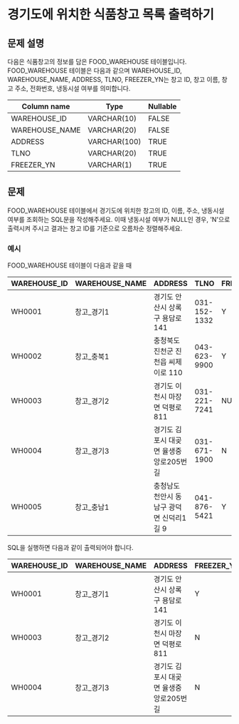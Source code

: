 # 경기도에 위치한 식품창고 목록 출력하기

## 문제 설명
다음은 식품창고의 정보를 담은 FOOD_WAREHOUSE 테이블입니다. FOOD_WAREHOUSE 테이블은 다음과 같으며 WAREHOUSE_ID, WAREHOUSE_NAME, ADDRESS, TLNO, FREEZER_YN는 창고 ID, 창고 이름, 창고 주소, 전화번호, 냉동시설 여부를 의미합니다.

| Column name  | Type        | Nullable |
|--------------|-------------|----------|
| WAREHOUSE_ID | VARCHAR(10) | FALSE    |
| WAREHOUSE_NAME | VARCHAR(20) | FALSE    |
| ADDRESS      | VARCHAR(100) | TRUE     |
| TLNO         | VARCHAR(20)  | TRUE     |
| FREEZER_YN   | VARCHAR(1)  | TRUE     |

## 문제
FOOD_WAREHOUSE 테이블에서 경기도에 위치한 창고의 ID, 이름, 주소, 냉동시설 여부를 조회하는 SQL문을 작성해주세요. 이때 냉동시설 여부가 NULL인 경우, 'N'으로 출력시켜 주시고 결과는 창고 ID를 기준으로 오름차순 정렬해주세요.

### 예시
FOOD_WAREHOUSE 테이블이 다음과 같을 때

| WAREHOUSE_ID | WAREHOUSE_NAME | ADDRESS                                  | TLNO         | FREEZER_YN |
|--------------|----------------|------------------------------------------|--------------|------------|
| WH0001       | 창고_경기1   | 경기도 안산시 상록구 용담로 141 | 031-152-1332 | Y          |
| WH0002       | 창고_충북1   | 충청북도 진천군 진천읍 씨제이로 110 | 043-623-9900 | Y          |
| WH0003       | 창고_경기2   | 경기도 이천시 마장면 덕평로 811 | 031-221-7241 | NULL       |
| WH0004       | 창고_경기3   | 경기도 김포시 대곶면 율생중앙로205번길 | 031-671-1900 | N          |
| WH0005       | 창고_충남1   | 충청남도 천안시 동남구 광덕면 신덕리1길 9 | 041-876-5421 | Y          |

SQL을 실행하면 다음과 같이 출력되어야 합니다.

| WAREHOUSE_ID | WAREHOUSE_NAME | ADDRESS                                  | FREEZER_YN |
|--------------|----------------|------------------------------------------|------------|
| WH0001       | 창고_경기1   | 경기도 안산시 상록구 용담로 141 | Y          |
| WH0003       | 창고_경기2   | 경기도 이천시 마장면 덕평로 811 | N          |
| WH0004       | 창고_경기3   | 경기도 김포시 대곶면 율생중앙로205번길 | N          |
